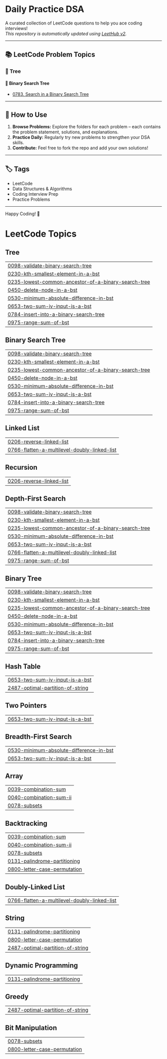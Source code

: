 # Daily Practice DSA

A curated collection of LeetCode questions to help you ace coding interviews!  
_This repository is automatically updated using [LeetHub v2](https://github.com/arunbhardwaj/LeetHub-2.0)._

---

## 📚 LeetCode Problem Topics

### 🌳 Tree

#### 🔎 Binary Search Tree

- [0783. Search in a Binary Search Tree](https://github.com/adarsh-priydarshi-5646/Daily-Practice-DSA-Ap/tree/master/0783-search-in-a-binary-search-tree)

---

## 🚀 How to Use

1. **Browse Problems:** Explore the folders for each problem – each contains the problem statement, solutions, and explanations.
2. **Practice Daily:** Regularly try new problems to strengthen your DSA skills.
3. **Contribute:** Feel free to fork the repo and add your own solutions!

---

## 🏷️ Tags

- LeetCode
- Data Structures & Algorithms
- Coding Interview Prep
- Practice Problems

---

Happy Coding! 🚀

<!---LeetCode Topics Start-->
# LeetCode Topics
## Tree
|  |
| ------- |
| [0098-validate-binary-search-tree](https://github.com/adarsh-priydarshi-5646/Daily-DSA-Practice-LeetCode/tree/master/0098-validate-binary-search-tree) |
| [0230-kth-smallest-element-in-a-bst](https://github.com/adarsh-priydarshi-5646/Daily-DSA-Practice-LeetCode/tree/master/0230-kth-smallest-element-in-a-bst) |
| [0235-lowest-common-ancestor-of-a-binary-search-tree](https://github.com/adarsh-priydarshi-5646/Daily-DSA-Practice-LeetCode/tree/master/0235-lowest-common-ancestor-of-a-binary-search-tree) |
| [0450-delete-node-in-a-bst](https://github.com/adarsh-priydarshi-5646/Daily-DSA-Practice-LeetCode/tree/master/0450-delete-node-in-a-bst) |
| [0530-minimum-absolute-difference-in-bst](https://github.com/adarsh-priydarshi-5646/Daily-DSA-Practice-LeetCode/tree/master/0530-minimum-absolute-difference-in-bst) |
| [0653-two-sum-iv-input-is-a-bst](https://github.com/adarsh-priydarshi-5646/Daily-DSA-Practice-LeetCode/tree/master/0653-two-sum-iv-input-is-a-bst) |
| [0784-insert-into-a-binary-search-tree](https://github.com/adarsh-priydarshi-5646/Daily-DSA-Practice-LeetCode/tree/master/0784-insert-into-a-binary-search-tree) |
| [0975-range-sum-of-bst](https://github.com/adarsh-priydarshi-5646/Daily-DSA-Practice-LeetCode/tree/master/0975-range-sum-of-bst) |
## Binary Search Tree
|  |
| ------- |
| [0098-validate-binary-search-tree](https://github.com/adarsh-priydarshi-5646/Daily-DSA-Practice-LeetCode/tree/master/0098-validate-binary-search-tree) |
| [0230-kth-smallest-element-in-a-bst](https://github.com/adarsh-priydarshi-5646/Daily-DSA-Practice-LeetCode/tree/master/0230-kth-smallest-element-in-a-bst) |
| [0235-lowest-common-ancestor-of-a-binary-search-tree](https://github.com/adarsh-priydarshi-5646/Daily-DSA-Practice-LeetCode/tree/master/0235-lowest-common-ancestor-of-a-binary-search-tree) |
| [0450-delete-node-in-a-bst](https://github.com/adarsh-priydarshi-5646/Daily-DSA-Practice-LeetCode/tree/master/0450-delete-node-in-a-bst) |
| [0530-minimum-absolute-difference-in-bst](https://github.com/adarsh-priydarshi-5646/Daily-DSA-Practice-LeetCode/tree/master/0530-minimum-absolute-difference-in-bst) |
| [0653-two-sum-iv-input-is-a-bst](https://github.com/adarsh-priydarshi-5646/Daily-DSA-Practice-LeetCode/tree/master/0653-two-sum-iv-input-is-a-bst) |
| [0784-insert-into-a-binary-search-tree](https://github.com/adarsh-priydarshi-5646/Daily-DSA-Practice-LeetCode/tree/master/0784-insert-into-a-binary-search-tree) |
| [0975-range-sum-of-bst](https://github.com/adarsh-priydarshi-5646/Daily-DSA-Practice-LeetCode/tree/master/0975-range-sum-of-bst) |
## Linked List
|  |
| ------- |
| [0206-reverse-linked-list](https://github.com/adarsh-priydarshi-5646/Daily-DSA-Practice-LeetCode/tree/master/0206-reverse-linked-list) |
| [0766-flatten-a-multilevel-doubly-linked-list](https://github.com/adarsh-priydarshi-5646/Daily-DSA-Practice-LeetCode/tree/master/0766-flatten-a-multilevel-doubly-linked-list) |
## Recursion
|  |
| ------- |
| [0206-reverse-linked-list](https://github.com/adarsh-priydarshi-5646/Daily-DSA-Practice-LeetCode/tree/master/0206-reverse-linked-list) |
## Depth-First Search
|  |
| ------- |
| [0098-validate-binary-search-tree](https://github.com/adarsh-priydarshi-5646/Daily-DSA-Practice-LeetCode/tree/master/0098-validate-binary-search-tree) |
| [0230-kth-smallest-element-in-a-bst](https://github.com/adarsh-priydarshi-5646/Daily-DSA-Practice-LeetCode/tree/master/0230-kth-smallest-element-in-a-bst) |
| [0235-lowest-common-ancestor-of-a-binary-search-tree](https://github.com/adarsh-priydarshi-5646/Daily-DSA-Practice-LeetCode/tree/master/0235-lowest-common-ancestor-of-a-binary-search-tree) |
| [0530-minimum-absolute-difference-in-bst](https://github.com/adarsh-priydarshi-5646/Daily-DSA-Practice-LeetCode/tree/master/0530-minimum-absolute-difference-in-bst) |
| [0653-two-sum-iv-input-is-a-bst](https://github.com/adarsh-priydarshi-5646/Daily-DSA-Practice-LeetCode/tree/master/0653-two-sum-iv-input-is-a-bst) |
| [0766-flatten-a-multilevel-doubly-linked-list](https://github.com/adarsh-priydarshi-5646/Daily-DSA-Practice-LeetCode/tree/master/0766-flatten-a-multilevel-doubly-linked-list) |
| [0975-range-sum-of-bst](https://github.com/adarsh-priydarshi-5646/Daily-DSA-Practice-LeetCode/tree/master/0975-range-sum-of-bst) |
## Binary Tree
|  |
| ------- |
| [0098-validate-binary-search-tree](https://github.com/adarsh-priydarshi-5646/Daily-DSA-Practice-LeetCode/tree/master/0098-validate-binary-search-tree) |
| [0230-kth-smallest-element-in-a-bst](https://github.com/adarsh-priydarshi-5646/Daily-DSA-Practice-LeetCode/tree/master/0230-kth-smallest-element-in-a-bst) |
| [0235-lowest-common-ancestor-of-a-binary-search-tree](https://github.com/adarsh-priydarshi-5646/Daily-DSA-Practice-LeetCode/tree/master/0235-lowest-common-ancestor-of-a-binary-search-tree) |
| [0450-delete-node-in-a-bst](https://github.com/adarsh-priydarshi-5646/Daily-DSA-Practice-LeetCode/tree/master/0450-delete-node-in-a-bst) |
| [0530-minimum-absolute-difference-in-bst](https://github.com/adarsh-priydarshi-5646/Daily-DSA-Practice-LeetCode/tree/master/0530-minimum-absolute-difference-in-bst) |
| [0653-two-sum-iv-input-is-a-bst](https://github.com/adarsh-priydarshi-5646/Daily-DSA-Practice-LeetCode/tree/master/0653-two-sum-iv-input-is-a-bst) |
| [0784-insert-into-a-binary-search-tree](https://github.com/adarsh-priydarshi-5646/Daily-DSA-Practice-LeetCode/tree/master/0784-insert-into-a-binary-search-tree) |
| [0975-range-sum-of-bst](https://github.com/adarsh-priydarshi-5646/Daily-DSA-Practice-LeetCode/tree/master/0975-range-sum-of-bst) |
## Hash Table
|  |
| ------- |
| [0653-two-sum-iv-input-is-a-bst](https://github.com/adarsh-priydarshi-5646/Daily-DSA-Practice-LeetCode/tree/master/0653-two-sum-iv-input-is-a-bst) |
| [2487-optimal-partition-of-string](https://github.com/adarsh-priydarshi-5646/Daily-DSA-Practice-LeetCode/tree/master/2487-optimal-partition-of-string) |
## Two Pointers
|  |
| ------- |
| [0653-two-sum-iv-input-is-a-bst](https://github.com/adarsh-priydarshi-5646/Daily-DSA-Practice-LeetCode/tree/master/0653-two-sum-iv-input-is-a-bst) |
## Breadth-First Search
|  |
| ------- |
| [0530-minimum-absolute-difference-in-bst](https://github.com/adarsh-priydarshi-5646/Daily-DSA-Practice-LeetCode/tree/master/0530-minimum-absolute-difference-in-bst) |
| [0653-two-sum-iv-input-is-a-bst](https://github.com/adarsh-priydarshi-5646/Daily-DSA-Practice-LeetCode/tree/master/0653-two-sum-iv-input-is-a-bst) |
## Array
|  |
| ------- |
| [0039-combination-sum](https://github.com/adarsh-priydarshi-5646/Daily-DSA-Practice-LeetCode/tree/master/0039-combination-sum) |
| [0040-combination-sum-ii](https://github.com/adarsh-priydarshi-5646/Daily-DSA-Practice-LeetCode/tree/master/0040-combination-sum-ii) |
| [0078-subsets](https://github.com/adarsh-priydarshi-5646/Daily-DSA-Practice-LeetCode/tree/master/0078-subsets) |
## Backtracking
|  |
| ------- |
| [0039-combination-sum](https://github.com/adarsh-priydarshi-5646/Daily-DSA-Practice-LeetCode/tree/master/0039-combination-sum) |
| [0040-combination-sum-ii](https://github.com/adarsh-priydarshi-5646/Daily-DSA-Practice-LeetCode/tree/master/0040-combination-sum-ii) |
| [0078-subsets](https://github.com/adarsh-priydarshi-5646/Daily-DSA-Practice-LeetCode/tree/master/0078-subsets) |
| [0131-palindrome-partitioning](https://github.com/adarsh-priydarshi-5646/Daily-DSA-Practice-LeetCode/tree/master/0131-palindrome-partitioning) |
| [0800-letter-case-permutation](https://github.com/adarsh-priydarshi-5646/Daily-DSA-Practice-LeetCode/tree/master/0800-letter-case-permutation) |
## Doubly-Linked List
|  |
| ------- |
| [0766-flatten-a-multilevel-doubly-linked-list](https://github.com/adarsh-priydarshi-5646/Daily-DSA-Practice-LeetCode/tree/master/0766-flatten-a-multilevel-doubly-linked-list) |
## String
|  |
| ------- |
| [0131-palindrome-partitioning](https://github.com/adarsh-priydarshi-5646/Daily-DSA-Practice-LeetCode/tree/master/0131-palindrome-partitioning) |
| [0800-letter-case-permutation](https://github.com/adarsh-priydarshi-5646/Daily-DSA-Practice-LeetCode/tree/master/0800-letter-case-permutation) |
| [2487-optimal-partition-of-string](https://github.com/adarsh-priydarshi-5646/Daily-DSA-Practice-LeetCode/tree/master/2487-optimal-partition-of-string) |
## Dynamic Programming
|  |
| ------- |
| [0131-palindrome-partitioning](https://github.com/adarsh-priydarshi-5646/Daily-DSA-Practice-LeetCode/tree/master/0131-palindrome-partitioning) |
## Greedy
|  |
| ------- |
| [2487-optimal-partition-of-string](https://github.com/adarsh-priydarshi-5646/Daily-DSA-Practice-LeetCode/tree/master/2487-optimal-partition-of-string) |
## Bit Manipulation
|  |
| ------- |
| [0078-subsets](https://github.com/adarsh-priydarshi-5646/Daily-DSA-Practice-LeetCode/tree/master/0078-subsets) |
| [0800-letter-case-permutation](https://github.com/adarsh-priydarshi-5646/Daily-DSA-Practice-LeetCode/tree/master/0800-letter-case-permutation) |
<!---LeetCode Topics End-->
